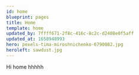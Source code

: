 ```yaml
---
id: home
blueprint: pages
title: Home
template: home
updated_by: 7ffff671-2f8c-416c-8c2c-d2408e0f5aff
updated_at: 1658948993
hero: pexels-tima-miroshnichenko-6790082.jpg
heroleft: sawdust.jpg
---
```

Hi home hhhhh